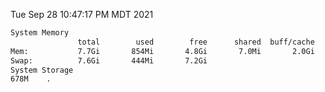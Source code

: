 Tue Sep 28 10:47:17 PM MDT 2021
```bash
System Memory
               total        used        free      shared  buff/cache   available
Mem:           7.7Gi       854Mi       4.8Gi       7.0Mi       2.0Gi       6.5Gi
Swap:          7.6Gi       444Mi       7.2Gi
System Storage
678M	.
```
